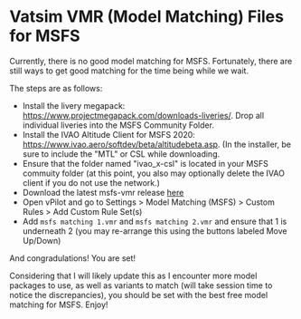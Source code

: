 # Vatsim VMR (Model Matching) Files for MSFS

Currently, there is no good model matching for MSFS. Fortunately, there are still ways to get good matching for the time being while we wait.

The steps are as follows:

* Install the livery megapack: https://www.projectmegapack.com/downloads-liveries/. Drop all individual liveries into the MSFS Community Folder.
* Install the IVAO Altitude Client for MSFS 2020: https://www.ivao.aero/softdev/beta/altitudebeta.asp. (In the installer, be sure to include the "MTL" or CSL while downloading.
* Ensure that the folder named "ivao_x-csl" is located in your MSFS commuity folder (at this point, you also may optionally delete the IVAO client if you do not use the network.)
* Download the latest msfs-vmr release [here](https://github.com/migte/msfs-vmr/releases/latest)
* Open vPilot and go to Settings > Model Matching (MSFS) > Custom Rules > Add Custom Rule Set(s)
* Add `msfs matching 1.vmr` and `msfs matching 2.vmr` and ensure that 1 is underneath 2 (you may re-arrange this using the buttons labeled Move Up/Down)

And congradulations! You are set!

Considering that I will likely update this as I encounter more model packages to use, as well as variants to match (will take session time to notice the discrepancies), you should be set with the best free model matching for MSFS. Enjoy!
